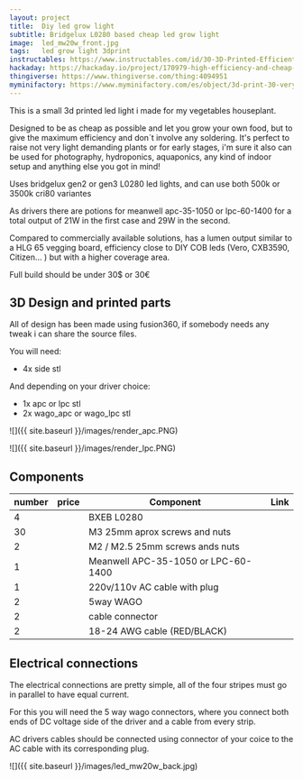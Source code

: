 ```yaml
---
layout: project
title:  Diy led grow light
subtitle: Bridgelux L0280 based cheap led grow light
image:  led_mw20w_front.jpg
tags:   led grow light 3dprint
instructables: https://www.instructables.com/id/30-3D-Printed-Efficient-Led-Grow-Light/
hackaday: https://hackaday.io/project/170979-high-efficiency-and-cheap-led-grow-light
thingiverse: https://www.thingiverse.com/thing:4094951
myminifactory: https://www.myminifactory.com/es/object/3d-print-30-very-efficient-led-grow-light-117785
---
```

This is a small 3d printed led light i made for my vegetables houseplant. 



Designed to be as cheap as possible and let you grow your own food,  but to give the maximum efficiency and don´t involve any soldering. It's perfect to raise not very light demanding plants or for early stages,  i'm sure it also can be used for photography, hydroponics, aquaponics,  any kind of indoor setup and anything else you got in mind! 

Uses bridgelux gen2 or gen3 L0280 led lights, and can use both 500k or 3500k cri80 variantes

As drivers there are potions for meanwell apc-35-1050 or lpc-60-1400 for a total output of 21W in the first case and 29W in the second.

Compared to commercially available solutions, has a lumen output  similar to a HLG 65 vegging board, efficiency close to DIY COB leds  (Vero, CXB3590, Citizen... ) but with a higher coverage area.

Full build should be under 30$ or 30€

## 3D Design and printed parts

All of design has been made using fusion360, if somebody needs any tweak i can share the source files.

You will need:

- 4x side stl

And depending on your driver choice:

- 1x apc or lpc stl
- 2x wago_apc or wago_lpc stl

![]({{ site.baseurl }}/images/render_apc.PNG)

![]({{ site.baseurl }}/images/render_lpc.PNG)

## Components

| number | price | Component                           | Link |
| ------ | ----- | ----------------------------------- | ---- |
| 4      |       | BXEB L0280                          |      |
| 30     |       | M3 25mm aprox screws and nuts       |      |
| 2      |       | M2 / M2.5 25mm screws ands nuts     |      |
| 1      |       | Meanwell APC-35-1050 or LPC-60-1400 |      |
| 1      |       | 220v/110v AC cable with plug        |      |
| 2      |       | 5way WAGO                           |      |
| 2      |       | cable connector                     |      |
| 2      |       | 18-24 AWG cable (RED/BLACK)         |      |



## Electrical connections

The electrical connections are pretty simple, all of the four stripes must go in parallel to have equal current.

For this you will need the 5 way wago connectors, where you connect both ends of DC voltage side of the driver and a cable from every strip.

AC drivers cables should be connected using connector of your coice to the AC cable with its corresponding plug.

![]({{ site.baseurl }}/images/led_mw20w_back.jpg)